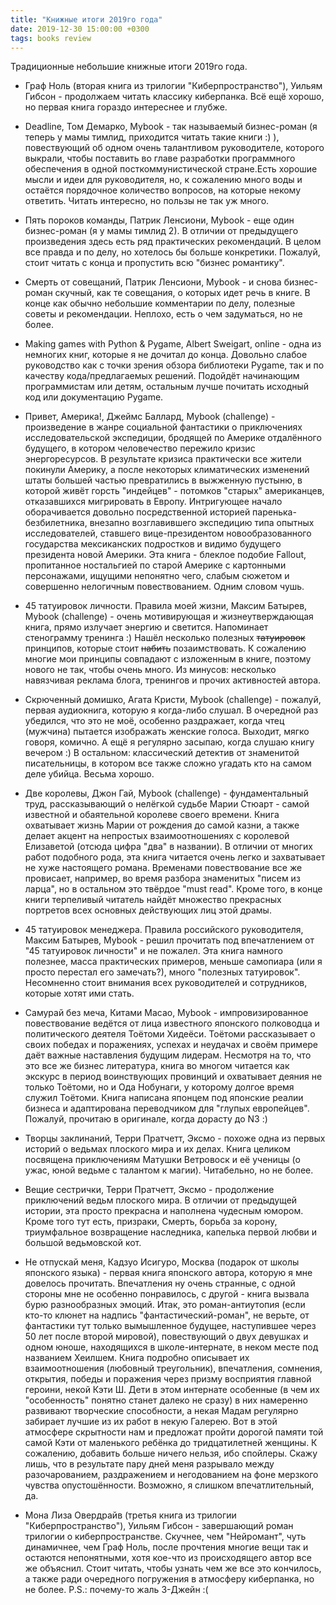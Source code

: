 ```yaml
---
title: "Книжные итоги 2019го года"
date: 2019-12-30 15:00:00 +0300
tags: books review
---
```

Традиционные небольшие книжные итоги 2019го года.

* Граф Ноль (вторая книга из трилогии "Киберпространство"), Уильям Гибсон - продолжаем читать классику киберпанка. Всё ещё хорошо, но первая книга гораздо интереснее и глубже.

* Deadline, Том Демарко, Mybook - так называемый бизнес-роман (я теперь у мамы тимлид, приходится читать такие книги :) ), повествующий об одном очень талантливом руководителе, которого выкрали, чтобы поставить во главе разработки программного обеспечения в одной посткоммунистической стране.Есть хорошие мысли и идеи для руководителя, но, к сожалению много воды и остаётся порядочное количество вопросов, на которые некому ответить. Читать интересно, но пользы не так уж много.

* Пять пороков команды, Патрик Ленсиони, Mybook - еще один бизнес-роман (я у мамы тимлид 2). В отличии от предыдущего произведения здесь есть ряд практических рекомендаций. В целом все правда и по делу, но хотелось бы больше конкретики. Пожалуй, стоит читать с конца и пропустить всю "бизнес романтику".

* Смерть от совещаний, Патрик Ленсиони, Mybook - и снова бизнес-роман скучный, как те совещания, о которых идет речь в книге. В конце как обычно небольшие комментарии по делу, полезные советы и рекомендации. Неплохо, есть о чем задуматься, но не более.

* Making games with Python & Pygame, Albert Sweigart, online - одна из немногих книг, которые я не дочитал до конца. Довольно слабое руководство как с точки зрения обзора библиотеки Pygame, так и по качеству кода/предлагаемых решений. Подойдёт начинающим программистам или детям, остальным лучше почитать исходный код или документацию Pygame.

* Привет, Америка!, Джеймс Баллард, Mybook (challenge) - произведение в жанре социальной фантастики о приключениях исследовательской экспедиции, бродящей по Америке отдалённого будущего, в котором человечество пережило кризис энергоресурсов. В результате кризиса практически все жители покинули Америку, а после некоторых климатических изменений штаты большей частью превратились в выжженную пустыню, в которой живёт горсть "индейцев" - потомков "старых" американцев, отказавшихся мигрировать в Европу. Интригующее начало оборачивается довольно посредственной историей паренька-безбилетника, внезапно возглавившего экспедицию типа опытных исследователей, ставшего вице-президентом новообразованного государства мексиканских подростков и видимо будущего президента новой Америки. Эта книга - блеклое подобие Fallout, пропитанное ностальгией по старой Америке с картонными персонажами, ищущими непонятно чего, слабым сюжетом и совершенно нелогичным повествованием. Одним словом чушь.

* 45 татуировок личности. Правила моей жизни, Максим Батырев, Mybook (challenge) - очень мотивирующая и жизнеутверждающая книга, прямо излучает энергию и светится. Напоминает стенограмму тренинга :) Нашёл несколько полезных ~~татуировок~~ принципов, которые стоит ~~набить~~ позаимствовать. К сожалению многие мои принципы совпадают с изложенным в книге, поэтому нового не так, чтобы очень много. Из минусов: несколько навязчивая реклама блога, тренингов и прочих активностей автора.

* Скрюченный домишко, Агата Кристи, Mybook (challenge) - пожалуй, первая аудиокнига, которую я когда-либо слушал. В очередной раз убедился, что это не моё, особенно раздражает, когда чтец (мужчина) пытается изображать женские голоса. Выходит, мягко говоря, комично. А ещё я регулярно засыпаю, когда слушаю книгу вечером :)
В остальном: классический детектив от знаменитой писательницы, в котором все также сложно угадать кто на самом деле убийца. Весьма хорошо.

* Две королевы, Джон Гай, Mybook (challenge) - фундаментальный труд, рассказывающий о нелёгкой судьбе Марии Стюарт - самой известной и обаятельной королеве своего времени. Книга охватывает жизнь Марии от рождения до самой казни, а также делает акцент на непростых взаимоотношениях с королевой Елизаветой (отсюда цифра "два" в названии). В отличии от многих работ подобного рода, эта книга читается очень легко и захватывает не хуже настоящего романа. Временами повествование все же провисает, например, во время разбора знаменитых "писем из ларца", но в остальном это твёрдое "must read". Кроме того, в конце книги терпеливый читатель найдёт множество прекрасных портретов всех основных действующих лиц этой драмы.

* 45 татуировок менеджера. Правила российского руководителя, Максим Батырев, Mybook - решил прочитать под впечатлением от "45 татуировок личности" и не пожалел. Эта книга намного полезнее, масса практических примеров, меньше самопиара (или я просто перестал его замечать?), много "полезных татуировок". Несомненно стоит внимания всех руководителей и сотрудников, которые хотят ими стать.

* Самурай без меча, Китами Масао, Mybook - импровизированное повествование ведётся от лица известного японского полководца и политического деятеля Тоётоми Хидеёси. Тоётоми рассказывает о своих победах и поражениях, успехах и неудачах и своём примере даёт важные наставления будущим лидерам. Несмотря на то, что это все же бизнес литература, книга во многом читается как экскурс в период воинствующих провинций и охватывает деяния не только Тоётоми, но и Ода Нобунаги, у которому долгое время служил Тоётоми. Книга написана японцем под японские реалии бизнеса и адаптирована переводчиком для "глупых европейцев". Пожалуй, прочитаю в оригинале, когда дорасту до N3 :)

* Творцы заклинаний, Терри Пратчетт, Эксмо - похоже одна из первых историй о ведьмах плоского мира и их делах. Книга целиком посвящена приключениям Матушки Ветровоск и её ученицы (о ужас, юной ведьме с талантом к магии). Читабельно, но не более.

* Вещие сестрички, Терри Пратчетт, Эксмо - продолжение приключений ведьм плоского мира. В отличии от предыдущей истории, эта просто прекрасна и наполнена чудесным юмором. Кроме того тут есть, призраки, Смерть, борьба за корону, триумфальное возвращение наследника, капелька первой любви и большой ведьмовской кот.

* Не отпускай меня, Кадзуо Исигуро, Москва (подарок от школы японского языка) - первая книга японского автора, которую я мне довелось прочитать. Впечатления ну очень странные, с одной стороны мне не особенно понравилось, с другой - книга вызвала бурю разнообразных эмоций.
Итак, это роман-антиутопия (если кто-то клюнет на надпись "фантастический-роман", не верьте, от фантастики тут только вымышленное будущее, наступившее через 50 лет после второй мировой), повествующий о двух девушках и одном юноше, находящихся в школе-интернате, в неком месте под названием Хеилшем. Книга подробно описывает их взаимоотношения (любовный треугольник), впечатления, сомнения, открытия, победы и поражения через призму восприятия главной героини, некой Кэти Ш. Дети в этом интернате особенные (в чем их "особенность" понятно станет далеко не сразу) в них намеренно развивают творческие способности, а некая Мадам регулярно забирает лучшие из их работ в некую Галерею. Вот в этой атмосфере скрытности нам и предложат пройти дорогой памяти той самой Кэти от маленького ребёнка до тридцатилетней женщины. К сожалению, добавить больше ничего нельзя, ибо спойлеры. Скажу лишь, что в результате пару дней меня разрывало между разочарованием, раздражением и негодованием на фоне мерзкого чувства опустошённости. Возможно, я слишком впечатлительный, да.

* Мона Лиза Овердрайв (третья книга из трилогии "Киберпространство"), Уильям Гибсон - завершающий роман трилогии о киберпространстве. Скучнее, чем "Нейромант", чуть динамичнее, чем Граф Ноль, после прочтения многие вещи так и остаются непонятными, хотя кое-что из происходящего автор все же объяснил. Стоит читать, чтобы узнать чем же все это кончилось, а также ради очередного погружения в атмосферу киберпанка, но не более. P.S.: почему-то жаль 3-Джейн :(
